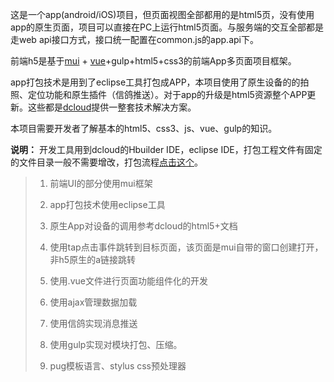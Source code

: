 这是一个app\(android/iOS\)项目，但页面视图全部都用的是html5页，没有使用app的原生页面，项目可以直接在PC上运行html5页面。与服务端的交互全部都是走web api接口方式，接口统一配置在common.js的app.api下。

前端h5是基于[mui](http://dev.dcloud.net.cn/mui/) + [vue](http://cn.vuejs.org/v2/api/)+gulp+html5+css3的前端App多页面项目框架。

app打包技术是用到了eclipse工具打包成APP，本项目使用了原生设备的的拍照、定位功能和原生插件（信鸽推送）。对于app的升级是html5资源整个APP更新。这些都是[dcloud](http://www.dcloud.io/index.html)提供一整套技术解决方案。

本项目需要开发者了解基本的html5、css3、js、vue、gulp的知识。

**说明：** 开发工具用到dcloud的Hbuilder IDE，eclipse IDE，打包工程文件有固定的文件目录一般不需要增改，打包流程[点击这个](http://ask.dcloud.net.cn/article/38)。

> 1. 前端UI的部分使用mui框架
>
> 2. app打包技术使用eclipse工具
>
> 3. 原生App对设备的调用参考dcloud的html5+文档
>
> 4. 使用tap点击事件跳转到目标页面，该页面是mui自带的窗口创建打开，非h5原生的a链接跳转
>
> 5. 使用.vue文件进行页面功能组件化的开发
>
> 6. 使用ajax管理数据加载
>
> 7. 使用信鸽实现消息推送
>
> 8. 使用gulp实现对模块打包、压缩。
>
> 9. pug模板语言、stylus css预处理器



